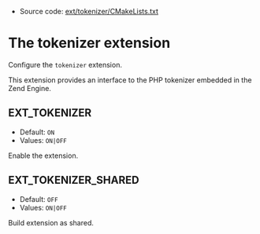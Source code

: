 <!-- This is auto-generated file. -->
* Source code: [ext/tokenizer/CMakeLists.txt](https://github.com/petk/php-build-system/blob/master/cmake/ext/tokenizer/CMakeLists.txt)

# The tokenizer extension

Configure the `tokenizer` extension.

This extension provides an interface to the PHP tokenizer embedded in the Zend
Engine.

## EXT_TOKENIZER

* Default: `ON`
* Values: `ON|OFF`

Enable the extension.

## EXT_TOKENIZER_SHARED

* Default: `OFF`
* Values: `ON|OFF`

Build extension as shared.
